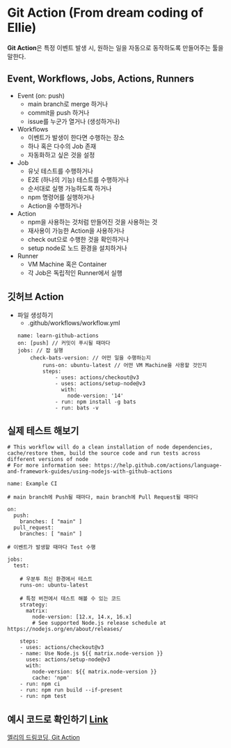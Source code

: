# Git Action (From dream coding of Ellie)
<b>Git Action</b>은 특정 이벤트 발생 시, 원하는 일을 자동으로 동작하도록 만들어주는 툴을 말한다.

## Event, Workflows, Jobs, Actions, Runners
* Event (on: push)
    * main branch로 merge 하거나
    * commit을 push 하거나
    * issue를 누군가 열거나 (생성하거나)
* Workflows
    * 이벤트가 발생이 한다면 수행하는 장소
    * 하나 혹은 다수의 Job 존재
    * 자동화하고 싶은 것을 설정
* Job
    * 유닛 테스트를 수행하거나
    * E2E (하나의 기능) 테스트를 수행하거나
    * 순서대로 실행 가능하도록 하거나
    * npm 명령어를 실행하거나
    * Action을 수행하거나
* Action
    * npm을 사용하는 것처럼 만들어진 것을 사용하는 것
    * 재사용이 가능한 Action을 사용하거나
    * check out으로 수행한 것을 확인하거나
    * setup node로 노드 환경을 설치하거나
* Runner
    * VM Machine 혹은 Container
    * 각 Job은 독립적인 Runner에서 실행

## 깃허브 Action
* 파일 생성하기
    * .github/workflows/workflow.yml
    ```
    name: learn-github-actions
    on: [push] // 커밋이 푸시될 때마다
    jobs: // 잡 실행
        check-bats-version: // 어떤 일을 수행하는지
            runs-on: ubuntu-latest // 어떤 VM Machine을 사용할 것인지
            steps:
                - uses: actions/checkout@v3
                - uses: actions/setup-node@v3
                  with:
                    node-version: '14'
                - run: npm install -g bats
                - run: bats -v
    ```

## 실제 테스트 해보기
```
# This workflow will do a clean installation of node dependencies, cache/restore them, build the source code and run tests across different versions of node
# For more information see: https://help.github.com/actions/language-and-framework-guides/using-nodejs-with-github-actions

name: Example CI

# main branch에 Push될 때마다, main branch에 Pull Request될 때마다 

on:
  push:
    branches: [ "main" ]
  pull_request:
    branches: [ "main" ]

# 이벤트가 발생할 때마다 Test 수행

jobs:
  test:

    # 우분투 최신 환경에서 테스트
    runs-on: ubuntu-latest

    # 특정 버전에서 테스트 해볼 수 있는 코드
    strategy:
      matrix:
        node-version: [12.x, 14.x, 16.x]
        # See supported Node.js release schedule at https://nodejs.org/en/about/releases/

    steps:
    - uses: actions/checkout@v3
    - name: Use Node.js ${{ matrix.node-version }}
      uses: actions/setup-node@v3
      with:
        node-version: ${{ matrix.node-version }}
        cache: 'npm'
    - run: npm ci
    - run: npm run build --if-present
    - run: npm test

```

## 예시 코드로 확인하기 [Link](https://youtu.be/iLqGzEkusIw?t=372)

[엘리의 드림코딩, Git Action](https://www.youtube.com/watch?v=iLqGzEkusIw)